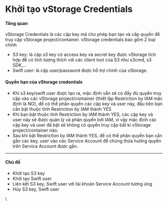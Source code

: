 # Khởi tạo vStorage Credentials

#### **Tổng quan** 

vStorage Credentials là các cặp key mà cho phép bạn tạo và cấp quyền để truy cập vStorage project/container. vStorage credentials bao gồm 2 loại chính

* S3 key: là cặp s3 key có access key và secret key được vStorage tích hợp để có tính tương thích với các client tool của S3 như s3cmd, s3 SDK,...
* Swift user: là cặp user/password được hỗ trợ chính của vStorage.

#### **Quyền hạn của vStorage credentials** 

* Khi s3 key/swift user được tạo ra, mặc định vẫn sẽ có đầy đủ quyền truy cập vào các vStorage project/container (thiết lập Restriction by IAM mặc định là NO), để có thể phân quyền các cặp key và user này, đầu tiên bạn cần bật thuộc tính Restriction by IAM thành YES
* Khi bạn bật thuộc tính Restriction by IAM thành YES, các cặp key và user này sẽ được quản lý và phân quyền bởi IAM, vì vậy mặc định các cặp key và user đã bật sẽ không có quyền truy cập bất kì vStorage project/container nào.
* Sau khi bật Restriction by IAM thành YES, để có thể phân quyền bạn cần gắn các key, user vào các Service Account để chúng thừa hưởng quyền trên Service Account được gắn.

***

#### Chủ đề 

* Khởi tạo S3 key
* Khởi tạo Swift user
* Liên kết S3 key, Swift user với tài khoản Service Account tương ứng
* Hủy S3 key, Swift user

\
